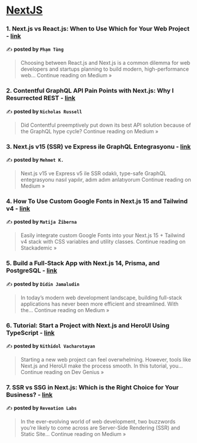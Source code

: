 
<h1><a href=https://medium.com/tag/nextjs/recommended target="_blank" rel="noopener noreferrer">NextJS</a></h1>
<h3>1.  Next.js vs React.js: When to Use Which for Your Web Project - <a href="https://medium.com/@tungpham42/next-js-vs-react-js-when-to-use-which-for-your-web-project-4a8ff0afc5c8?source=rss------nextjs-5" target="_blank" rel="noopener noreferrer">link</a></h3>

✍️ **posted by `Phạm Tùng`**

<blockquote>Choosing between React.js and Next.js is a common dilemma for web developers and startups planning to build modern, high-performance web…
Continue reading on Medium »</blockquote>

<h3>2. Contentful GraphQL API Pain Points with Next.js: Why I Resurrected REST - <a href="https://medium.com/@nicholasrussellconsulting/contentful-graphql-api-pain-points-with-next-js-why-i-resurrected-rest-6cfdf3537e4c?source=rss------nextjs-5" target="_blank" rel="noopener noreferrer">link</a></h3>

✍️ **posted by `Nicholas Russell`**

<blockquote>Did Contentful preemptively put down its best API solution because of the GraphQL hype cycle?
Continue reading on Medium »</blockquote>

<h3>3. Next.js v15 (SSR) ve Express ile GraphQL Entegrasyonu - <a href="https://medium.com/@mehmetext/next-js-v15-ssr-ve-express-ile-graphql-entegrasyonu-d25ddaed2fd5?source=rss------nextjs-5" target="_blank" rel="noopener noreferrer">link</a></h3>

✍️ **posted by `Mehmet K.`**

<blockquote>Next.js v15 ve Express v5 ile SSR odaklı, type-safe GraphQL entegrasyonu nasıl yapılır, adım adım anlatıyorum
Continue reading on Medium »</blockquote>

<h3>4. How To Use Custom Google Fonts in Next.js 15 and Tailwind v4 - <a href="https://blog.stackademic.com/how-to-use-custom-google-fonts-in-next-js-15-and-tailwind-v4-dc6dc5b95c12?source=rss------nextjs-5" target="_blank" rel="noopener noreferrer">link</a></h3>

✍️ **posted by `Matija Žiberna`**

<blockquote>Easily integrate custom Google Fonts into your Next.js 15 + Tailwind v4 stack with CSS variables and utility classes.
Continue reading on Stackademic »</blockquote>

<h3>5. Build a Full-Stack App with Next.js 14, Prisma, and PostgreSQL - <a href="https://medium.com/@didinjamaludin/build-a-full-stack-app-with-next-js-14-prisma-and-postgresql-3e2a01ad8fa8?source=rss------nextjs-5" target="_blank" rel="noopener noreferrer">link</a></h3>

✍️ **posted by `Didin Jamaludin`**

<blockquote>In today’s modern web development landscape, building full-stack applications has never been more efficient and streamlined. With the…
Continue reading on Medium »</blockquote>

<h3>6. Tutorial: Start a Project with Next.js and HeroUI Using TypeScript - <a href="https://blog.devgenius.io/tutorial-start-a-project-with-next-js-and-heroui-using-typescript-064c109cdf25?source=rss------nextjs-5" target="_blank" rel="noopener noreferrer">link</a></h3>

✍️ **posted by `Nithidol Vacharotayan`**

<blockquote>Starting a new web project can feel overwhelming. However, tools like Next.js and HeroUI make the process smooth. In this tutorial, you…
Continue reading on Dev Genius »</blockquote>

<h3>7. SSR vs SSG in Next.js: Which is the Right Choice for Your Business? - <a href="https://medium.com/@reveation-labs/ssr-vs-ssg-in-next-js-which-is-the-right-choice-for-your-business-bec0d8328d24?source=rss------nextjs-5" target="_blank" rel="noopener noreferrer">link</a></h3>

✍️ **posted by `Reveation Labs`**

<blockquote>In the ever-evolving world of web development, two buzzwords you’re likely to come across are Server-Side Rendering (SSR) and Static Site…
Continue reading on Medium »</blockquote>

